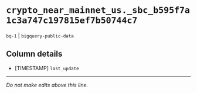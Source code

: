 # `crypto_near_mainnet_us._sbc_b595f7a1c3a747c197815ef7b50744c7`
`bq-1` | `bigquery-public-data`

## Column details
* [TIMESTAMP] `last_update`

-------------------------------------------------------------------------------
*Do not make edits above this line.*
